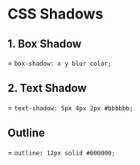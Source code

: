 # CSS Shadows
## 1. Box Shadow
= `box-shadow: x y blur color;`

## 2. Text Shadow
= `text-shadow: 5px 4px 2px #bbbbbb;`

## Outline
= `outline: 12px solid #000000;`